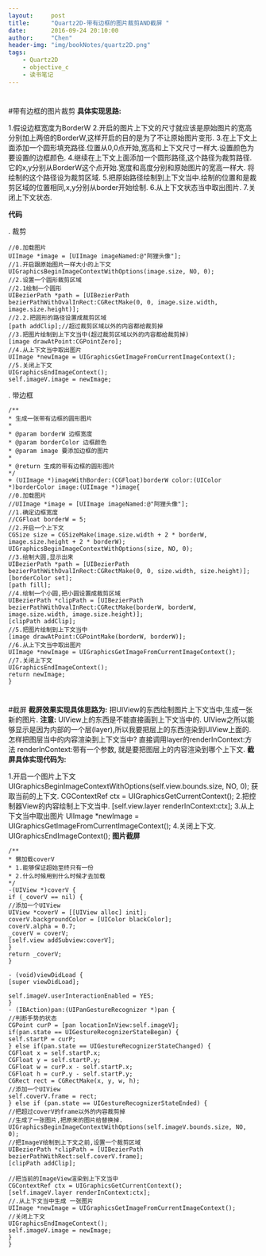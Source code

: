```yaml
---
layout:     post
title:      "Quartz2D-带有边框的图片裁剪AND截屏 "
date:       2016-09-24 20:10:00
author:     "Chen"
header-img: "img/bookNotes/quartz2D.png"
tags:
    - Quartz2D
    - objective_c
    - 读书笔记
---
```





#
#带有边框的图片裁剪
**具体实现思路:**

1.假设边框宽度为BorderW
2.开启的图片上下文的尺寸就应该是原始图片的宽高分别加上两倍的BorderW,这样开启的目的是为了不让原始图片变形.
3.在上下文上面添加一个圆形填充路径.位置从0,0点开始,宽高和上下文尺寸一样大.设置颜色为要设置的边框颜色.
4.继续在上下文上面添加一个圆形路径,这个路径为裁剪路径.
它的x,y分别从BorderW这个点开始.宽度和高度分别和原始图片的宽高一样大.
将绘制的这个路径设为裁剪区域.
5.把原始路径绘制到上下文当中.绘制的位置和是裁剪区域的位置相同,x,y分别从border开始绘制.
6.从上下文状态当中取出图片.
7.关闭上下文状态.


**代码**

. 裁剪
```objective_c
//0.加载图片
UIImage *image = [UIImage imageNamed:@"阿狸头像"];
//1.开启跟原始图片一样大小的上下文
UIGraphicsBeginImageContextWithOptions(image.size, NO, 0);
//2.设置一个圆形裁剪区域
//2.1绘制一个圆形
UIBezierPath *path = [UIBezierPath bezierPathWithOvalInRect:CGRectMake(0, 0, image.size.width, image.size.height)];
//2.2.把圆形的路径设置成裁剪区域
[path addClip];//超过裁剪区域以外的内容都给裁剪掉
//3.把图片绘制到上下文当中(超过裁剪区域以外的内容都给裁剪掉)
[image drawAtPoint:CGPointZero];
//4.从上下文当中取出图片
UIImage *newImage = UIGraphicsGetImageFromCurrentImageContext();
//5.关闭上下文
UIGraphicsEndImageContext();
self.imageV.image = newImage;
```
. 带边框

```objective_c
/**
* 生成一张带有边框的圆形图片
*
* @param borderW 边框宽度
* @param borderColor 边框颜色
* @param image 要添加边框的图片
*
* @return 生成的带有边框的圆形图片
*/
+ (UIImage *)imageWithBorder:(CGFloat)borderW color:(UIColor *)borderColor image:(UIImage *)image{
//0.加载图片
//UIImage *image = [UIImage imageNamed:@"阿狸头像"];
//1.确定边框宽度
//CGFloat borderW = 5;
//2.开启一个上下文
CGSize size = CGSizeMake(image.size.width + 2 * borderW, image.size.height + 2 * borderW);
UIGraphicsBeginImageContextWithOptions(size, NO, 0);
//3.绘制大圆,显示出来
UIBezierPath *path = [UIBezierPath bezierPathWithOvalInRect:CGRectMake(0, 0, size.width, size.height)];
[borderColor set];
[path fill];
//4.绘制一个小圆,把小圆设置成裁剪区域
UIBezierPath *clipPath = [UIBezierPath bezierPathWithOvalInRect:CGRectMake(borderW, borderW, image.size.width, image.size.height)];
[clipPath addClip];
//5.把图片绘制到上下文当中
[image drawAtPoint:CGPointMake(borderW, borderW)];
//6.从上下文当中取出图片
UIImage *newImage = UIGraphicsGetImageFromCurrentImageContext();
//7.关闭上下文
UIGraphicsEndImageContext();
return newImage;
}

```

#
#截屏
**截屏效果实现具体思路为:**
把UIView的东西绘制图片上下文当中,生成一张新的图片.
**注意:**
UIView上的东西是不能直接画到上下文当中的.
UIView之所以能够显示是因为内部的一个层(layer),所以我要把层上的东西渲染到UIView上面的.
怎样把图层当中的内容渲染到上下文当中?
直接调用layer的renderInContext:方法
renderInContext:带有一个参数, 就是要把图层上的内容渲染到哪个上下文.
**截屏具体实现代码为:**

1.开启一个图片上下文
UIGraphicsBeginImageContextWithOptions(self.view.bounds.size, NO, 0);
获取当前的上下文.
CGContextRef ctx = UIGraphicsGetCurrentContext();
2.把控制器View的内容绘制上下文当中.
[self.view.layer renderInContext:ctx];
3.从上下文当中取出图片
UIImage *newImage = UIGraphicsGetImageFromCurrentImageContext();
4.关闭上下文.
UIGraphicsEndImageContext();
**图片截屏**
```objective_c
/**
* 懒加载coverV
* 1.能够保证超始至终只有一份
* 2.什么时候用到什么时候才去加载
*/
-(UIView *)coverV {
if (_coverV == nil) {
//添加一个UIView
UIView *coverV = [[UIView alloc] init];
coverV.backgroundColor = [UIColor blackColor];
coverV.alpha = 0.7;
_coverV = coverV;
[self.view addSubview:coverV];
}
return _coverV;
}

- (void)viewDidLoad {
[super viewDidLoad];

self.imageV.userInteractionEnabled = YES;
}
- (IBAction)pan:(UIPanGestureRecognizer *)pan {
//判断手势的状态
CGPoint curP = [pan locationInView:self.imageV];
if(pan.state == UIGestureRecognizerStateBegan) {
self.startP = curP;
} else if(pan.state == UIGestureRecognizerStateChanged) {
CGFloat x = self.startP.x;
CGFloat y = self.startP.y;
CGFloat w = curP.x - self.startP.x;
CGFloat h = curP.y - self.startP.y;
CGRect rect = CGRectMake(x, y, w, h);
//添加一个UIView
self.coverV.frame = rect;
} else if (pan.state == UIGestureRecognizerStateEnded) {
//把超过coverV的frame以外的内容裁剪掉
//生成了一张图片,把原来的图片给替换掉.
UIGraphicsBeginImageContextWithOptions(self.imageV.bounds.size, NO, 0);
//把ImageV绘制到上下文之前,设置一个裁剪区域
UIBezierPath *clipPath = [UIBezierPath bezierPathWithRect:self.coverV.frame];
[clipPath addClip];

//把当前的ImageView渲染到上下文当中
CGContextRef ctx = UIGraphicsGetCurrentContext();
[self.imageV.layer renderInContext:ctx];
//.从上下文当中生成 一张图片
UIImage *newImage = UIGraphicsGetImageFromCurrentImageContext();
//关闭上下文
UIGraphicsEndImageContext();
self.imageV.image = newImage;
}
}

```